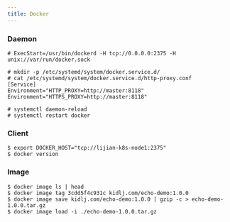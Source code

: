 ```yaml
---
title: Docker
---
```


### Daemon

    # ExecStart=/usr/bin/dockerd -H tcp://0.0.0.0:2375 -H unix://var/run/docker.sock

    # mkdir -p /etc/systemd/system/docker.service.d/
    # cat /etc/systemd/system/docker.service.d/http-proxy.conf 
    [Service]
    Environment="HTTP_PROXY=http://master:8118"
    Environment="HTTPS_PROXY=http://master:8118"

    # systemctl daemon-reload
    # systemctl restart docker

### Client

    $ export DOCKER_HOST="tcp://lijian-k8s-node1:2375"
    $ docker version

### Image

    $ docker image ls | head
    $ docker image tag 3cdd5f4c931c kidlj.com/echo-demo:1.0.0
    $ docker image save kidlj.com/echo-demo:1.0.0 | gzip -c > echo-demo-1.0.0.tar.gz
    $ docker image load -i ./echo-demo-1.0.0.tar.gz